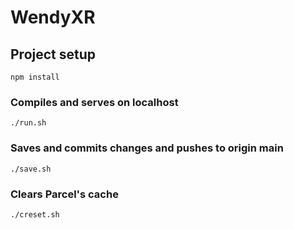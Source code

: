 # WendyXR

## Project setup
```
npm install
```

### Compiles and serves on localhost
```
./run.sh
```

### Saves and commits changes and pushes to origin main
```
./save.sh
```

### Clears Parcel's cache
```
./creset.sh
```
